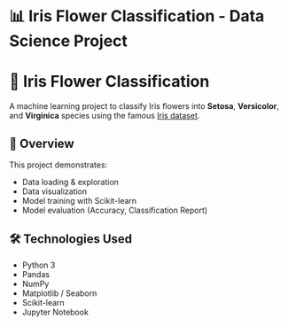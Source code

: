 # 📊  Iris Flower Classification - Data Science Project
# 🌸 Iris Flower Classification

A machine learning project to classify Iris flowers into **Setosa**, **Versicolor**, and **Virginica** species using the famous [Iris dataset](https://archive.ics.uci.edu/ml/datasets/iris).

## 📌 Overview
This project demonstrates:
- Data loading & exploration
- Data visualization
- Model training with Scikit-learn
- Model evaluation (Accuracy, Classification Report)

## 🛠️ Technologies Used
- Python 3
- Pandas
- NumPy
- Matplotlib / Seaborn
- Scikit-learn
- Jupyter Notebook

